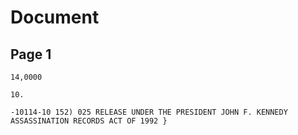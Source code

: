 # Document

## Page 1

```text
14,0000

10.

-10114-10 152) 025 RELEASE UNDER THE PRESIDENT JOHN F. KENNEDY ASSASSINATION RECORDS ACT OF 1992 }
```

